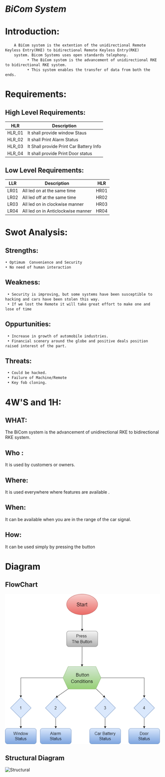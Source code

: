 # _BiCom System_

# Introduction: 
        A BiCom system is the extention of the unidirectional Remote Keyless Entry(RKE) to bidirectional Remote Keyless Entry(RKE)
        system. Bicom Systems uses open standards telephony.
              • The BiCom system is the advancement of unidirectional RKE to bidirectional RKE system.
              • This system enables the transfer of data from both the ends.
                          
# Requirements:

## High Level Requirements:

| HLR | Description |
|-----|-------------|
| HLR_01| It shall provide window Staus |
| HLR_02| It shall Print Alarm Status|
| HLR_03| It Shall provide Print Car Battery Info|
| HLR_04 | It shall provide Print Door status|

## Low Level Requirements:


| LLR | Description | HLR |
|--|--|--|
| LR01 |All led on at the same time | HR01|
| LR02 | All led off at the same time | HR02|
|LR03 | All led on in clockwise manner | HR03|
|LR04 |  All led on in Anticlockwise manner | HR04|

# Swot Analysis:
## Strengths:
    • Optimum  Convenience and Security
    • No need of human interaction
    
## Weakness:
     • Security is improving, but some systems have been susceptible to hacking and cars have been stolen this way.
     • If we lost the Remote it will take great effort to make one and lose of time
     
## Oppurtunities:
     • Increase in growth of automobile industries.
     • Financial scenery around the globe and positive deals position raised interest of the part.
     
## Threats:
     • Could be hacked.
     • Failure of Machine/Remote
     • Key fob cloning.
     
# 4W'S and 1H:

## WHAT:
The BiCom system is the advancement of unidirectional RKE to bidirectional RKE system.

## Who :
It is used by customers or owners.

## Where:
It is used everywhere where features are available .

## When:
It can be available when you are in the range of the car signal.

## How:
It can be used simply by pressing the button

# Diagram

## FlowChart
![Flow Chart](https://github.com/nithin210/M3_Group54/blob/c42b172e7c160bb5f810c8dcaf2850681ff2ebcc/Project%202/5_Report/Flow%20Chart.png)

## Structural Diagram
![Structural]()
